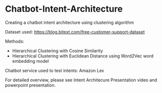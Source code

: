 # Chatbot-Intent-Architecture
Creating a chatbot intent architecture using clustering algorithm

Dataset used: https://blog.bitext.com/free-customer-support-dataset

Methods:
- Hierarchical Clustering with Cosine Similarity
- Hierarchical Clustering with Euclidean Distance using Word2Vec word embedding model

Chatbot service used to test intents: Amazon Lex

For detailed overview, please see Intent Architecure Presentation video and powerpoint presentation.
